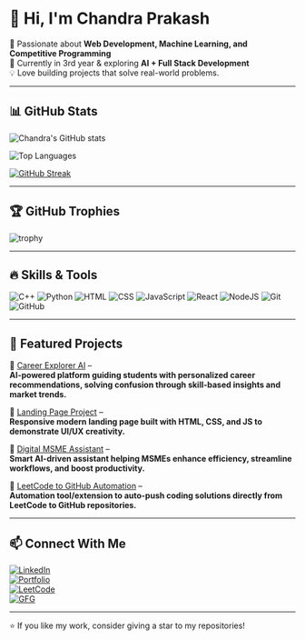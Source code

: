 # 👋 Hi, I'm Chandra Prakash  

🚀 Passionate about **Web Development, Machine Learning, and Competitive Programming**  
🌱 Currently in 3rd year & exploring **AI + Full Stack Development**  
💡 Love building projects that solve real-world problems.  

---

## 📊 GitHub Stats  

<!-- GitHub Stats -->
![Chandra's GitHub stats](https://github-readme-stats.vercel.app/api?username=ChandraPrakashRai&show_icons=true&theme=radical&hide_border=true)

<!-- Most Used Languages -->
![Top Languages](https://github-readme-stats.vercel.app/api/top-langs/?username=ChandraPrakashRai&layout=compact&theme=radical&hide_border=true)

<!-- GitHub Streak -->
[![GitHub Streak](https://streak-stats.demolab.com?user=ChandraPrakashRai&theme=radical&hide_border=true)](https://git.io/streak-stats)

---

## 🏆 GitHub Trophies  
![trophy](https://github-profile-trophy.vercel.app/?username=ChandraPrakashRai&theme=radical&no-frame=true&row=1&column=6)

---

## 🔥 Skills & Tools  

![C++](https://img.shields.io/badge/C++-00599C?style=for-the-badge&logo=cplusplus&logoColor=white)
![Python](https://img.shields.io/badge/Python-3776AB?style=for-the-badge&logo=python&logoColor=white)
![HTML](https://img.shields.io/badge/HTML5-E34F26?style=for-the-badge&logo=html5&logoColor=white)
![CSS](https://img.shields.io/badge/CSS3-1572B6?style=for-the-badge&logo=css3&logoColor=white)
![JavaScript](https://img.shields.io/badge/JavaScript-F7DF1E?style=for-the-badge&logo=javascript&logoColor=black)
![React](https://img.shields.io/badge/React-20232A?style=for-the-badge&logo=react&logoColor=61DAFB)
![NodeJS](https://img.shields.io/badge/Node.js-339933?style=for-the-badge&logo=node-dot-js&logoColor=white)
![Git](https://img.shields.io/badge/Git-F05033?style=for-the-badge&logo=git&logoColor=white)
![GitHub](https://img.shields.io/badge/GitHub-100000?style=for-the-badge&logo=github&logoColor=white)

---

## 🌟 Featured Projects  

🔹 [Career Explorer AI](https://chandra-prakash-rai-career-explorer.netlify.app/) –  
**AI-powered platform guiding students with personalized career recommendations, solving confusion through skill-based insights and market trends.**  

🔹 [Landing Page Project](https://your-landing-page-link.com) –  
**Responsive modern landing page built with HTML, CSS, and JS to demonstrate UI/UX creativity.**  

🔹 [Digital MSME Assistant](#) –  
**Smart AI-driven assistant helping MSMEs enhance efficiency, streamline workflows, and boost productivity.**  

🔹 [LeetCode to GitHub Automation](#) –  
**Automation tool/extension to auto-push coding solutions directly from LeetCode to GitHub repositories.**  

---

## 📫 Connect With Me  

[![LinkedIn](https://img.shields.io/badge/LinkedIn-0A66C2?style=for-the-badge&logo=linkedin&logoColor=white)](https://linkedin.com/in/YourLinkedInID)  
[![Portfolio](https://img.shields.io/badge/Portfolio-FF7139?style=for-the-badge&logo=firefox&logoColor=white)](https://YourPortfolioLink)  
[![LeetCode](https://img.shields.io/badge/LeetCode-FFA116?style=for-the-badge&logo=leetcode&logoColor=black)](https://leetcode.com/YourLeetcodeID)  
[![GFG](https://img.shields.io/badge/GFG-2F8D46?style=for-the-badge&logo=geeksforgeeks&logoColor=white)](https://auth.geeksforgeeks.org/user/YourGFGID)  

---

⭐ If you like my work, consider giving a star to my repositories!

